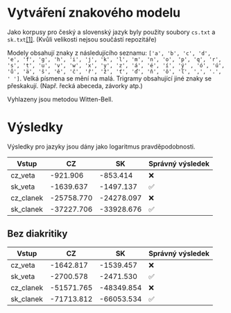 # Vytváření znakového modelu

Jako korpusy pro český a slovenský jazyk byly použity soubory `cs.txt` a `sk.txt`[[1]](https://lindat.mff.cuni.cz/repository/xmlui/handle/11234/1-2735). (Kvůli velikosti nejsou součástí repozitáře)

Modely obsahují znaky z následujícího seznamu: `['a', 'b', 'c', 'd', 'e', 'f', 'g', 'h', 'i', 'j', 'k', 'l', 'm', 'n', 'o', 'p', 'q', 'r', 's', 't', 'u', 'v', 'w', 'x', 'y', 'z', 'á', 'é', 'í', 'ý' , 'ó', 'ú', 'ů', 'ä', 'š', 'ě', 'č', 'ř', 'ž', 'ť', 'ď', 'ň', 'ô', 'ľ', ',', '.', ' ']`. Velká písmena se mění na malá. Trigramy obsahující jiné znaky se přeskakují. (Např. řecká abeceda, závorky atp.)

Vyhlazeny jsou metodou Witten-Bell.

# Výsledky

Výsledky pro jazyky jsou dány jako logaritmus pravděpodobnosti.

| Vstup       | CZ          | SK          | Správný výsledek |
| ----------- | ----------- | ----------- | -----------      |
| cz_veta     | -921.906    | -853.414    | ❌              |
| sk_veta     | -1639.637   | -1497.137   | ✅              |
| cz_clanek   | -25758.770  | -24278.097  | ❌              |
| sk_clanek   | -37227.706  | -33928.676  | ✅              |

## Bez diakritiky

| Vstup       | CZ          | SK          | Správný výsledek |
| ----------- | ----------- | ----------- | -----------      |
| cz_veta     | -1642.817   | -1539.457   | ❌              |
| sk_veta     | -2700.578   | -2471.530   | ✅              |
| cz_clanek   | -51571.765  | -48349.854  | ❌              |
| sk_clanek   | -71713.812  | -66053.534  | ✅              |
